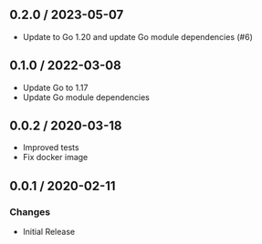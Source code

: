 ## 0.2.0 / 2023-05-07

* Update to Go 1.20 and update Go module dependencies (#6)

## 0.1.0 / 2022-03-08

* Update Go to 1.17
* Update Go module dependencies

## 0.0.2 / 2020-03-18

* Improved tests
* Fix docker image

## 0.0.1 / 2020-02-11

### Changes

* Initial Release


